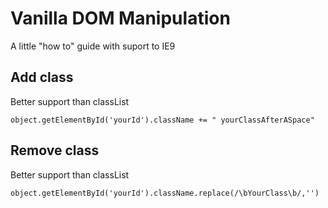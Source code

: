 # Vanilla DOM Manipulation
A little "how to" guide with suport to IE9



## Add class
Better support than classList
```
object.getElementById('yourId').className += " yourClassAfterASpace"
``` 

## Remove class
Better support than classList
```
object.getElementById('yourId').className.replace(/\bYourClass\b/,'')
``` 
